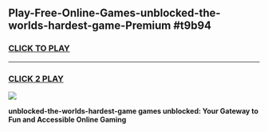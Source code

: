 
## Play-Free-Online-Games-unblocked-the-worlds-hardest-game-Premium #t9b94
<h3>
<a href="https://premium.freeplayer.one?title=unblocked-the-worlds-hardest-game&ref=8M">CLICK TO PLAY</a></h3>
<hr>

<h3>
<a href="https://premium.freeplayer.one?title=unblocked-the-worlds-hardest-game&ref=8M">CLICK 2 PLAY</a>
  
</h3>

<a href="https://premium.freeplayer.one?title=unblocked-the-worlds-hardest-game&ref=8M"><img src="https://clearcache.store/games.png"></a>


**unblocked-the-worlds-hardest-game games unblocked: Your Gateway to Fun and Accessible Online Gaming**
